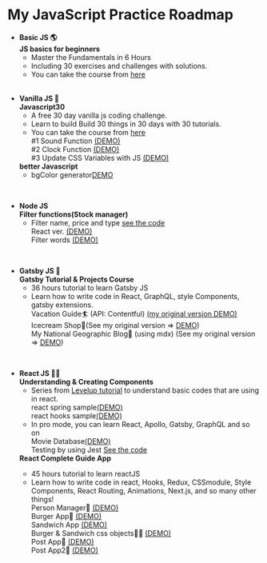 # My JavaScript Practice Roadmap
<ul>
  <li>
    <b>Basic JS 🌎</b><br>
    <b>JS basics for beginners</b><br>
     <ul>
       <li>Master the Fundamentals in 6 Hours</li>
       <li>Including 30 exercises and challenges with solutions.</li>
       <li>You can take the course from <a href="https://www.udemy.com/course/javascript-basics-for-beginners/" >here</a>
       </li>
     <br>
     </ul>
  </li>
</ul>
      
 
<ul>
  <li>
    <b>Vanilla JS 🦄</b><br>
    <b>Javascript30</b>
    <ul>
      <li>A free 30 day vanilla js coding challenge.</li>
      <li>Learn to build Build 30 things in 30 days with 30 tutorials.</li>
      <li>You can take the course from <a href="https://javascript30.com/" >here</a><br>
          #1 Sound Function <a href="https://wq6xy.csb.app/">(DEMO)</a><br>
          #2 Clock Function <a href="https://bit.ly/36IJHP5">(DEMO)</a><br>
          #3 Update CSS Variables with JS <a href="https://bit.ly/2rR8qSd">(DEMO)</a><br>
      </li>
    </ul>
    <b>better Javascript</b>
    <ul>
      <li>bgColor generator<a href='https://basic-javascript-cardio-37914e.netlify.app/'>DEMO</a></li>
    </ul>
  </li>
</ul><br>

<ul>
  <li>
    <b>Node JS </b><br>
    <b>Filter functions(Stock manager)</b>
    <ul>
      <li>
          Filter name, price and type  <a href="https://github.com/kaedenakashima/node-christmas-inventory">see the code</a><br>
          React ver. <a href="https://bit.ly/37mqz9U">(DEMO)</a><br>
          Filter words <a href="https://node-dictionary-site.netlify.com">(DEMO)</a><br>
      </li>
    </ul>
  </li>
</ul><br>

<ul>
    <li>
      <b>Gatsby JS 🌟</b><br>
      <b>Gatsby Tutorial & Projects Course</b><br>
      <ul>
        <li>36 hours tutorial to learn Gatsby JS<br></li>
        <li>Learn how to write code in React, GraphQL, style Components, gatsby extensions.<br>
        Vacation Guide🏄‍ (API: Contentful) <a href="#">(my original version DEMO)</a><br>
        Icecream Shop🍦(See my original version => <a href="https://bit.ly/3eLHAxr">DEMO</a>)<br>
        My National Geographic Blog🌋 (using mdx) (See my original version => <a href="https://bit.ly/2Ng0pOt">DEMO</a>)<br>
        </li>
      </ul>
      </li>
  </ul><br>
  

  <ul>
    <li>
      <b>React JS 🤘🏼</b><br>
      <b>Understanding & Creating Components</b><br>
      <ul>
        <li>Series from <a href="https://www.leveluptutorials.com/">Levelup tutorial</a> to understand basic codes that are using in react.<br>
          react spring sample<a href="https://react-animation-starter-f516f2.netlify.com/">(DEMO)</a><br>
          react hooks sample<a href="https://levekl-up-dishes-a47492.netlify.com/">(DEMO)</a><br>
        <li>In pro mode, you can learn React, Apollo, Gatsby, GraphQL and so on<br>
        Movie Database<a href="https://moviedatabase-12748516.netlify.com/">(DEMO)</a><br>
        Testing by using Jest <a href="https://github.com/kaedenakashima/react_movie_database_testing">See the code</a><br></li>
      </ul>
      </li>
            <b>React Complete Guide App</b><br>
      <ul>
        <li>45 hours tutorial to learn reactJS<br></li>
        <li>Learn how to write code in react, Hooks, Redux, CSSmodule, Style Components, React Routing, Animations, Next.js, and so many other things!<br>
        Person Manager📘 <a href="https://bit.ly/2RI9i6u">(DEMO)</a><br>
        Burger App🍔 <a href="https://bit.ly/2Pangfo">(DEMO)</a><br>
        Sandwich App <a href="https://sandwich-maker-4929b.web.app/">(DEMO)</a><br>
        Burger & Sandwich css objects🍔🥪 <a href="https://codepen.io/kaede_n/pen/WNrOoay">(DEMO)</a><br>
        Post App📮 <a href="https://bit.ly/2RHqkRS">(DEMO)</a><br>
        Post App2📮 <a href="https://sl0bb.csb.app/">(DEMO)</a><br>
        </li>
      </ul>
      </li>
    </ul>
      </ul><br>

    
  
   
